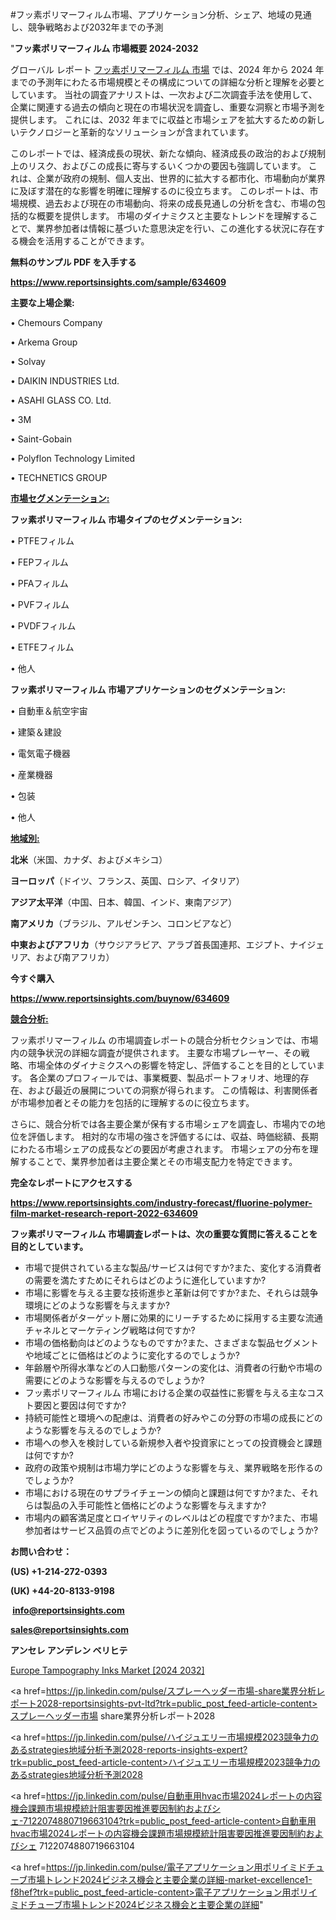#フッ素ポリマーフィルム市場、アプリケーション分析、シェア、地域の見通し、競争戦略および2032年までの予測

"<strong>フッ素ポリマーフィルム 市場概要 2024-2032</strong>

グローバル レポート <a href=https://www.reportsinsights.com/sample/634609>フッ素ポリマーフィルム 市場</a> では、2024 年から 2024 年までの予測年にわたる市場規模とその構成についての詳細な分析と理解を必要としています。 当社の調査アナリストは、一次および二次調査手法を使用して、企業に関連する過去の傾向と現在の市場状況を調査し、重要な洞察と市場予測を提供します。 これには、2032 年までに収益と市場シェアを拡大​​するための新しいテクノロジーと革新的なソリューションが含まれています。

このレポートでは、経済成長の現状、新たな傾向、経済成長の政治的および規制上のリスク、およびこの成長に寄与するいくつかの要因も強調しています。 これは、企業が政府の規制、個人支出、世界的に拡大する都市化、市場動向が業界に及ぼす潜在的な影響を明確に理解するのに役立ちます。 このレポートは、市場規模、過去および現在の市場動向、将来の成長見通しの分析を含む、市場の包括的な概要を提供します。 市場のダイナミクスと主要なトレンドを理解することで、業界参加者は情報に基づいた意思決定を行い、この進化する状況に存在する機会を活用することができます。

<strong><b>無料のサンプル PDF を入手する</b></strong>

<a href=https://www.reportsinsights.com/sample/634609><strong><u>https://www.reportsinsights.com/sample/634609</u></strong></a>

<strong>主要な上場企業:</strong>

• Chemours Company

• Arkema Group

• Solvay

• DAIKIN INDUSTRIES Ltd.

• ASAHI GLASS CO. Ltd.

• 3M

• Saint-Gobain

• Polyflon Technology Limited

• TECHNETICS GROUP

<strong><u>市場セグメンテーション</u></strong><strong><u>:</u></strong>

<strong>フッ素ポリマーフィルム 市場タイプのセグメンテーション:</strong>

• PTFEフィルム

• FEPフィルム

• PFAフィルム

• PVFフィルム

• PVDFフィルム

• ETFEフィルム

• 他人

<strong>フッ素ポリマーフィルム 市場アプリケーションのセグメンテーション:</strong>

• 自動車＆航空宇宙

• 建築＆建設

• 電気電子機器

• 産業機器

• 包装

• 他人

<strong><u>地域別</u></strong><strong><u>:</u></strong>

<strong>北米</strong>（米国、カナダ、およびメキシコ）

<strong>ヨーロッパ</strong>（ドイツ、フランス、英国、ロシア、イタリア）

<strong>アジア太平洋</strong>（中国、日本、韓国、インド、東南アジア）

<strong>南アメリカ</strong>（ブラジル、アルゼンチン、コロンビアなど）

<strong>中東およびアフリカ</strong>（サウジアラビア、アラブ首長国連邦、エジプト、ナイジェリア、および南アフリカ）

<strong>今すぐ購入</strong>

<a href=https://www.reportsinsights.com/buynow/634609><strong><u>https://www.reportsinsights.com/buynow/634609</u></strong></a>

<strong><u>競合分析:</u></strong>

フッ素ポリマーフィルム の市場調査レポートの競合分析セクションでは、市場内の競争状況の詳細な調査が提供されます。 主要な市場プレーヤー、その戦略、市場全体のダイナミクスへの影響を特定し、評価することを目的としています。 各企業のプロフィールでは、事業概要、製品ポートフォリオ、地理的存在、および最近の展開についての洞察が得られます。 この情報は、利害関係者が市場参加者とその能力を包括的に理解するのに役立ちます。

さらに、競合分析では各主要企業が保有する市場シェアを調査し、市場内での地位を評価します。 相対的な市場の強さを評価するには、収益、時価総額、長期にわたる市場シェアの成長などの要因が考慮されます。 市場シェアの分布を理解することで、業界参加者は主要企業とその市場支配力を特定できます。

<strong>完全なレポートにアクセスする</strong>

<a href=https://www.reportsinsights.com/industry-forecast/fluorine-polymer-film-market-research-report-2022-634609><strong><u><b>https://www.reportsinsights.com/industry-forecast/fluorine-polymer-film-market-research-report-2022-634609</b></u></strong></a>

<strong><b>フッ素ポリマーフィルム 市場調査レポートは、次の重要な質問に答えることを目的としています。</b></strong>
<ul>
  <li>市場で提供されている主な製品/サービスは何ですか?また、変化する消費者の需要を満たすためにそれらはどのように進化していますか?</li>
  <li>市場に影響を与える主要な技術進歩と革新は何ですか?また、それらは競争環境にどのような影響を与えますか?</li>
  <li>市場関係者がターゲット層に効果的にリーチするために採用する主要な流通チャネルとマーケティング戦略は何ですか?</li>
  <li>市場の価格動向はどのようなものですか?また、さまざまな製品セグメントや地域ごとに価格はどのように変化するのでしょうか?</li>
  <li>年齢層や所得水準などの人口動態パターンの変化は、消費者の行動や市場の需要にどのような影響を与えるのでしょうか?</li>
  <li>フッ素ポリマーフィルム 市場における企業の収益性に影響を与える主なコスト要因と要因は何ですか?</li>
  <li>持続可能性と環境への配慮は、消費者の好みやこの分野の市場の成長にどのような影響を与えるのでしょうか?</li>
  <li>市場への参入を検討している新規参入者や投資家にとっての投資機会と課題は何ですか?</li>
  <li>政府の政策や規制は市場力学にどのような影響を与え、業界戦略を形作るのでしょうか?</li>
  <li>市場における現在のサプライチェーンの傾向と課題は何ですか?また、それらは製品の入手可能性と価格にどのような影響を与えますか?</li>
  <li>市場内の顧客満足度とロイヤリティのレベルはどの程度ですか?また、市場参加者はサービス品質の点でどのように差別化を図っているのでしょうか?</li>
</ul>
<strong>お問い合わせ：</strong>

<strong>(US) +1-214-272-0393</strong>

<strong>(UK) +44-20-8133-9198</strong>

<strong> </strong><a href=info@reportsinsights.com><strong><u>info@reportsinsights.com</u></strong></a>

<a href=sales@reportsinsights.com><strong><u>sales@reportsinsights.com</u></strong></a>

<strong>アンセレ アンデレン ベリヒテ</strong>

<a href=https://www.linkedin.com/pulse/europe-tampography-inks-markets-emerging-trends-g3x9f/>Europe Tampography Inks Market [2024 2032]</a>

<a href=https://jp.linkedin.com/pulse/スプレーヘッダー市場-share業界分析レポート2028-reportsinsights-pvt-ltd?trk=public_post_feed-article-content>スプレーヘッダー市場 share業界分析レポート2028</a>

<a href=https://jp.linkedin.com/pulse/ハイジュエリー市場規模2023競争力のあるstrategies地域分析予測2028-reports-insights-expert?trk=public_post_feed-article-content>ハイジュエリー市場規模2023競争力のあるstrategies地域分析予測2028</a>

<a href=https://jp.linkedin.com/pulse/自動車用hvac市場2024レポートの内容機会課題市場規模統計阻害要因推進要因制約およびシェ-7122074880719663104?trk=public_post_feed-article-content>自動車用hvac市場2024レポートの内容機会課題市場規模統計阻害要因推進要因制約およびシェ 7122074880719663104</a>

<a href=https://jp.linkedin.com/pulse/電子アプリケーション用ポリイミドチューブ市場トレンド2024ビジネス機会と主要企業の詳細-market-excellence1-f8hef?trk=public_post_feed-article-content>電子アプリケーション用ポリイミドチューブ市場トレンド2024ビジネス機会と主要企業の詳細</a>"
